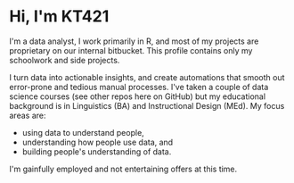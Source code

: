 # Hi, I'm KT421

I'm a data analyst, I work primarily in R, and most of my projects are proprietary on our internal bitbucket. This profile contains only my schoolwork and side projects.

I turn data into actionable insights, and create automations that smooth out error-prone and tedious manual processes. I've taken a couple of data science courses (see other repos here on GitHub) but my educational background is in Linguistics (BA) and Instructional Design (MEd). My focus areas are:
 - using data to understand people,
 - understanding how people use data, and 
 - building people's understanding of data.

I'm gainfully employed and not entertaining offers at this time.
